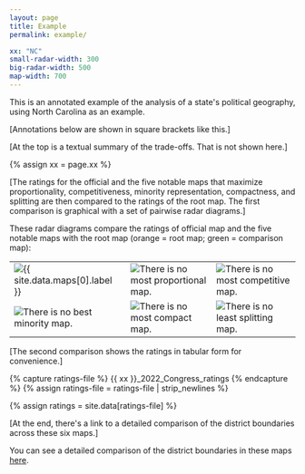 ```yaml
---
layout: page
title: Example
permalink: example/

xx: "NC"
small-radar-width: 300
big-radar-width: 500
map-width: 700
---
```


This is an annotated example of the analysis of a state's political geography, using North Carolina as an example.

[Annotations below are shown in square brackets like this.]

<!-- SUMMARY ANALYSIS -->

[At the top is a textual summary of the trade-offs. That is not shown here.]

{% assign xx = page.xx %}

[The ratings for the official and the five notable maps that maximize proportionality, 
competitiveness, minority representation, compactness, and splitting are then compared to the ratings 
of the root map.
The first comparison is graphical with a set of pairwise radar diagrams.]

<!-- RADAR DIAGRAMS -->

<p>These radar diagrams compare the ratings of official map and the five notable maps with the root map (orange = root map; green = comparison map):</p>

<table style="border:0px">
    <tr>
        <td style="border:0px">
            <img src="{{ site.baseurl }}/assets/images/{{ xx }}_2022_Congress_Official_radar.png"
                alt="{{ site.data.maps[0].label }}" title="{{ site.data.maps[0].label }}"
                width="{{ page.small-radar-width }}" />
        </td>
        <td style="border:0px">
            <img src="{{ site.baseurl }}/assets/images/{{ xx }}_2022_Congress_Proportional_radar.png"
                alt="There is no most proportional map." title="{{ site.data.maps[1].qualified-label }}"
                width="{{ page.small-radar-width }}" />
        </td>
        <td style="border:0px">
            <img src="{{ site.baseurl }}/assets/images/{{ xx }}_2022_Congress_Competitive_radar.png"
                alt="There is no most competitive map." title="{{ site.data.maps[2].qualified-label }}"
                width="{{ page.small-radar-width }}" />
        </td>
    </tr>
    <tr>
        <td style="border:0px">
            <img src="{{ site.baseurl }}/assets/images/{{ xx }}_2022_Congress_Minority_radar.png"
                alt="There is no best minority map." title="{{ site.data.maps[3].qualified-label }}"
                width="{{ page.small-radar-width }}" />
        </td>
        <td style="border:0px">
            <img src="{{ site.baseurl }}/assets/images/{{ xx }}_2022_Congress_Compact_radar.png"
                alt="There is no most compact map." title="{{ site.data.maps[4].qualified-label }}"
                width="{{ page.small-radar-width }}" />
        </td>
        <td style="border:0px">
            <img src="{{ site.baseurl }}/assets/images/{{ xx }}_2022_Congress_Splitting_radar.png"
                alt="There is no least splitting map." title="{{ site.data.maps[3].qualified-label }}"
                width="{{ page.small-radar-width }}" />
        </td>
    </tr>
</table>

<!-- RATINGS TABLE -->

[The second comparison shows the ratings in tabular form for convenience.]

{% capture ratings-file %}
{{ xx }}_2022_Congress_ratings
{% endcapture %}
{% assign ratings-file = ratings-file | strip_newlines %}

{% assign ratings = site.data[ratings-file] %}

<style>
    #ratings-table {
        width: 900px;
    }

    .bold-row {
        font-weight: 900;
    }

    #official-intersections-table {
        width: 410px;
    }

    #proportional-intersections-table {
        width: 410px;
    }

    #competitive-intersections-table {
        width: 410px;
    }

    #minority-intersections-table {
        width: 410px;
    }

    #compact-intersections-table {
        width: 410px;
    }

    #splitting-intersections-table {
        width: 410px;
    }

    .ag-header-cell.text-center {
        .ag-header-cell-label {
            justify-content: center;
        }
    }

    .ag-header-cell.text-right {
        .ag-header-cell-label {
            justify-content: right;
        }
    }

    .ag-theme-alpine {
        --ag-font-family: 'Source Code Pro', monospace;
        /* --ag-font-family: Inconsolata; */
    }
</style>

<div id="ratings-table" class="ag-theme-alpine">
</div>

[At the end, there's a link to a detailed comparison of the district boundaries across these six maps.]

<p>You can see a detailed comparison of the district boundaries in these maps <a href="../states/{{ xx }}-districts.html">here</a>.</p>

<!-- Grid -->
<script type="text/javascript" charset="utf-8">
    const ratingsColumns = [
        {field: 'Map', width: 190, unSortIcon: true},
        {field: 'Proportionality', width: 165, comparator: numericComparator, sortingOrder: ['desc', 'asc'], ...centeredColumn},
        {field: 'Competitiveness', width: 165, comparator: numericComparator, sortingOrder: ['desc', 'asc'], ...centeredColumn},
        {field: 'Minority', width: 120, comparator: numericComparator, sortingOrder: ['desc', 'asc'], ...centeredColumn},
        {field: 'Compactness', width: 130, comparator: numericComparator, sortingOrder: ['desc', 'asc'], ...centeredColumn},
        {field: 'Splitting', width: 125, comparator: numericComparator, sortingOrder: ['desc', 'asc'], ...centeredColumn},
    ];

    const ratingsOptions = {
        defaultColDef: {
            sortable: true,
            // resizable: true,
        },
        rowClassRules: {
            'bold-row': function (params) {return params.data.Map === "Official" || params.data.Map === "Root";},
			// 'bold-row': function (params) {return params.data.Map === "Official" || params.data.Map === "Baseline";},
        },
        columnDefs: ratingsColumns,
        domLayout: 'autoHeight',
        onGridReady: (event) => {renderRatingsTable(event.api)}
    };

    const eRatingsGridDiv = document.getElementById('ratings-table');
    new agGrid.Grid(eRatingsGridDiv, ratingsOptions);

    const ratingsCSV = 'https://raw.githubusercontent.com/alecramsay/pg/main/docs/_data/{{ ratings-file }}.csv';
    // const ratingsCSV = 'https://raw.githubusercontent.com/alecramsay/pg/main/docs/_data/NC_2022_Congress_ratings.csv';

    function renderRatingsTable(api)
    {
        Papa.parse(ratingsCSV, {
            header: true,
            download: true,
            complete: response =>
            {
                data = response.data;
                data.pop();
                // console.log("Finished:", data);

                api.setRowData(data);
                api.sizeColumnsToFit();
            }
        })
    }

</script>